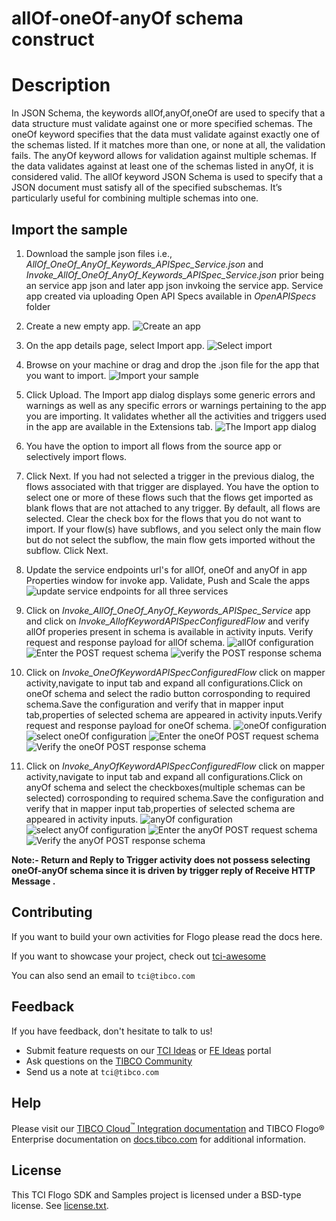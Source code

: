 # allOf-oneOf-anyOf schema construct


# Description

In JSON Schema, the keywords allOf,anyOf,oneOf are used to specify that a data structure must validate against one or more specified schemas.
The oneOf keyword specifies that the data must validate against exactly one of the schemas listed. If it matches more than one, or none at all, the validation fails.
The anyOf keyword allows for validation against multiple schemas. If the data validates against at least one of the schemas listed in anyOf, it is considered valid.
The allOf keyword JSON Schema is used to specify that a JSON document must satisfy all of the specified subschemas. It’s particularly useful for combining multiple schemas into one.

## Import the sample
1. Download the sample json files i.e., *AllOf_OneOf_AnyOf_Keywords_APISpec_Service.json* and *Invoke_AllOf_OneOf_AnyOf_Keywords_APISpec_Service.json* 
prior being an service app json and later app json invkoing the service app. Service app created via uploading Open API Specs available in *OpenAPISpecs* folder

2. Create a new empty app.
![Create an app](../../import-screenshots/2.png)

3. On the app details page, select Import app.
![Select import](../../import-screenshots/3.png)

4. Browse on your machine or drag and drop the .json file for the app that you want to import.
![Import your sample](../../import-screenshots/4.png)

5. Click Upload. The Import app dialog displays some generic errors and warnings as well as any specific errors or warnings pertaining to the app you are importing. It validates whether all the activities and triggers used in the app are available in the Extensions tab.
![The Import app dialog](../../import-screenshots/5.png)

6. You have the option to import all flows from the source app or selectively import flows.

7. Click Next. If you had not selected a trigger in the previous dialog, the flows associated with that trigger are displayed. You have the option to select one or more of these flows such that the flows get imported as blank flows that are not attached to any trigger. By default, all flows are selected. Clear the check box for the flows that you do not want to import. If your flow(s) have subflows, and you select only the main flow but do not select the subflow, the main flow gets imported without the subflow. Click Next.

8. Update the service endpoints url's for allOf, oneOf and anyOf in app Properties window for invoke app. Validate, Push and Scale the apps
![update service endpoints for all three services](../../import-screenshots/updateServiceEndpoints.png)

9. Click on *Invoke_AllOf_OneOf_AnyOf_Keywords_APISpec_Service* app and click on *Invoke_AllofKeywordAPISpecConfiguredFlow* and verify allOf properies present in schema is available in activity inputs. Verify request and response payload for allOf schema.
![allOf configuration](../../import-screenshots/allOfProperties.png)
![Enter the POST request schema](../../import-screenshots/allOf_request_payload.png)
![verify the POST response schema](../../import-screenshots/allOf_response_payload.png)

10. Click on *Invoke_OneOfKeywordAPISpecConfiguredFlow* click on mapper activity,navigate to input tab and expand all configurations.Click on oneOf schema and select the radio button corrosponding to required schema.Save the configuration and verify that in mapper input tab,properties of selected schema are appeared in activity inputs.Verify request and response payload for oneOf schema.
![oneOf configuration](../../import-screenshots/selectOneOfSchema.png)
![select oneOf configuration](../../import-screenshots/select_oneOf_configuration.png)
![Enter the oneOf POST request schema](../../import-screenshots/oneOf_request_payload.png)
![Verify the oneOf POST response schema](../../import-screenshots/oneOf_response_payload.png)

11. Click on *Invoke_AnyOfKeywordAPISpecConfiguredFlow* click on mapper activity,navigate to input tab and expand all configurations.Click on anyOf schema and select the checkboxes(multiple schemas can be selected) corrosponding to required schema.Save the configuration and verify that in mapper input tab,properties of selected schema are appeared in activity inputs.
![anyOf configuration](../../import-screenshots/selectAnyOfSchema.png)
![select anyOf configuration](../../import-screenshots/select_anyOf_configuration.png)
![Enter the anyOf POST request schema](../../import-screenshots/anyOf_request_payload.png)
![Verify the anyOf POST response schema](../../import-screenshots/anyOf_response_payload.png)


**Note:- Return and Reply to Trigger activity does not possess selecting oneOf-anyOf schema since it is driven by trigger reply of Receive HTTP Message .**
## Contributing
If you want to build your own activities for Flogo please read the docs here.

If you want to showcase your project, check out [tci-awesome](https://github.com/TIBCOSoftware/tci-awesome)

You can also send an email to `tci@tibco.com`

## Feedback
If you have feedback, don't hesitate to talk to us!

* Submit feature requests on our [TCI Ideas](https://ideas.tibco.com/?project=TCI) or [FE Ideas](https://ideas.tibco.com/?project=FE) portal
* Ask questions on the [TIBCO Community](https://community.tibco.com/answers/product/344006)
* Send us a note at `tci@tibco.com`

## Help
Please visit our [TIBCO Cloud<sup>&trade;</sup> Integration documentation](https://integration.cloud.tibco.com/docs/) and TIBCO Flogo® Enterprise documentation on [docs.tibco.com](https://docs.tibco.com/) for additional information.

## License
This TCI Flogo SDK and Samples project is licensed under a BSD-type license. See [license.txt](license.txt).
